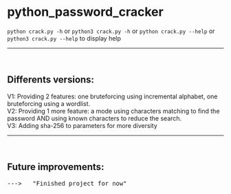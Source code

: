 # python_password_cracker

```python crack.py -h``` or ```python3 crack.py -h``` or ```python crack.py --help``` or ```python3 crack.py --help``` to display help

<hr><br>
<h2> Differents versions:</h2>
V1: Providing 2 features: one bruteforcing using incremental alphabet, one bruteforcing using a wordlist.
<br>
V2: Providing 1 more feature: a mode using characters matching to find the password AND using known characters to reduce the search.
<br>
V3: Adding sha-256 to parameters for more diversity

<hr><br>
<h2> Future improvements:</h2>
    <pre>--->   "Finished project for now"</pre>

